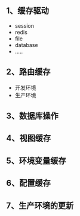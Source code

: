 1、缓存驱动
------------------
+ session
+ redis
+ file
+ database
+ .....


2、路由缓存
------------------
+ 开发环境
+ 生产环境

3、数据库操作
------------------


4、视图缓存
------------------

5、环境变量缓存
------------------

6、配置缓存
------------------

7、生产环境的更新
------------------